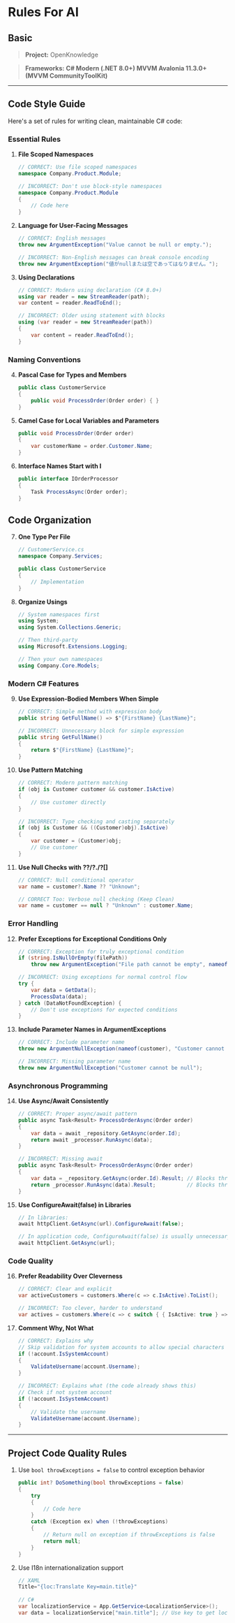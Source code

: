﻿# Rules For AI

## Basic

> **Project:** OpenKnowledge

> **Frameworks:** **C# Modern (.NET 8.0+) MVVM Avalonia 11.3.0+ (MVVM CommunityToolKit)**

---

## Code Style Guide 

Here's a set of rules for writing clean, maintainable C# code:

### Essential Rules

1. **File Scoped Namespaces**
   ```csharp
   // CORRECT: Use file scoped namespaces
   namespace Company.Product.Module;
   
   // INCORRECT: Don't use block-style namespaces
   namespace Company.Product.Module 
   {
       // Code here
   }
   ```

2. **Language for User-Facing Messages**
   ```csharp
   // CORRECT: English messages
   throw new ArgumentException("Value cannot be null or empty.");
   
   // INCORRECT: Non-English messages can break console encoding
   throw new ArgumentException("値がnullまたは空であってはなりません。");
   ```

3. **Using Declarations**
   ```csharp
   // CORRECT: Modern using declaration (C# 8.0+)
   using var reader = new StreamReader(path);
   var content = reader.ReadToEnd();
   
   // INCORRECT: Older using statement with blocks
   using (var reader = new StreamReader(path))
   {
       var content = reader.ReadToEnd();
   }
   ```

### Naming Conventions

4. **Pascal Case for Types and Members**
   ```csharp
   public class CustomerService
   {
       public void ProcessOrder(Order order) { }
   }
   ```

5. **Camel Case for Local Variables and Parameters**
   ```csharp
   public void ProcessOrder(Order order)
   {
       var customerName = order.Customer.Name;
   }
   ```

6. **Interface Names Start with I**
   ```csharp
   public interface IOrderProcessor
   {
       Task ProcessAsync(Order order);
   }
   ```

## Code Organization

7. **One Type Per File**
   ```csharp
   // CustomerService.cs
   namespace Company.Services;
   
   public class CustomerService
   {
       // Implementation
   }
   ```

8. **Organize Usings**
   ```csharp
   // System namespaces first
   using System;
   using System.Collections.Generic;
   
   // Then third-party
   using Microsoft.Extensions.Logging;
   
   // Then your own namespaces
   using Company.Core.Models;
   ```

### Modern C# Features

9. **Use Expression-Bodied Members When Simple**
   ```csharp
   // CORRECT: Simple method with expression body
   public string GetFullName() => $"{FirstName} {LastName}";
   
   // INCORRECT: Unnecessary block for simple expression
   public string GetFullName()
   {
       return $"{FirstName} {LastName}";
   }
   ```

10. **Use Pattern Matching**
    ```csharp
    // CORRECT: Modern pattern matching
    if (obj is Customer customer && customer.IsActive)
    {
        // Use customer directly
    }
    
    // INCORRECT: Type checking and casting separately
    if (obj is Customer && ((Customer)obj).IsActive)
    {
        var customer = (Customer)obj;
        // Use customer
    }
    ```

11. **Use Null Checks with ??/?./?[]**
    ```csharp
    // CORRECT: Null conditional operator
    var name = customer?.Name ?? "Unknown";
    
    // CORRECT Too: Verbose null checking (Keep Clean)
    var name = customer == null ? "Unknown" : customer.Name;
    ```

### Error Handling

12. **Prefer Exceptions for Exceptional Conditions Only**
    ```csharp
    // CORRECT: Exception for truly exceptional condition
    if (string.IsNullOrEmpty(filePath))
        throw new ArgumentException("File path cannot be empty", nameof(filePath));
    
    // INCORRECT: Using exceptions for normal control flow
    try {
        var data = GetData();
        ProcessData(data);
    } catch (DataNotFoundException) {
        // Don't use exceptions for expected conditions
    }
    ```

13. **Include Parameter Names in ArgumentExceptions**
    ```csharp
    // CORRECT: Include parameter name
    throw new ArgumentNullException(nameof(customer), "Customer cannot be null");
    
    // INCORRECT: Missing parameter name
    throw new ArgumentNullException("Customer cannot be null");
    ```

### Asynchronous Programming

14. **Use Async/Await Consistently**
    ```csharp
    // CORRECT: Proper async/await pattern
    public async Task<Result> ProcessOrderAsync(Order order)
    {
        var data = await _repository.GetAsync(order.Id);
        return await _processor.RunAsync(data);
    }
    
    // INCORRECT: Missing await
    public async Task<Result> ProcessOrderAsync(Order order)
    {
        var data = _repository.GetAsync(order.Id).Result; // Blocks thread
        return _processor.RunAsync(data).Result;          // Blocks thread
    }
    ```

15. **Use ConfigureAwait(false) in Libraries**
    ```csharp
    // In libraries:
    await httpClient.GetAsync(url).ConfigureAwait(false);
    
    // In application code, ConfigureAwait(false) is usually unnecessary
    await httpClient.GetAsync(url);
    ```

### Code Quality

16. **Prefer Readability Over Cleverness**
    ```csharp
    // CORRECT: Clear and explicit
    var activeCustomers = customers.Where(c => c.IsActive).ToList();
    
    // INCORRECT: Too clever, harder to understand
    var actives = customers.Where(c => c switch { { IsActive: true } => true, _ => false });
    ```

17. **Comment Why, Not What**
    ```csharp
    // CORRECT: Explains why
    // Skip validation for system accounts to allow special characters
    if (!account.IsSystemAccount)
    {
        ValidateUsername(account.Username);
    }
    
    // INCORRECT: Explains what (the code already shows this)
    // Check if not system account
    if (!account.IsSystemAccount)
    {
        // Validate the username
        ValidateUsername(account.Username);
    }
    ```

---

## Project Code Quality Rules

1. Use `bool throwExceptions = false` to control exception behavior
   ```csharp
   public int? DoSomething(bool throwExceptions = false)
   {
       try
       {
           // Code here
       }
       catch (Exception ex) when (!throwExceptions)
       {
           // Return null on exception if throwExceptions is false
           return null;
       }
   }
   ```

2. Use I18n internationalization support
   ```csharp
   // XAML
   Title="{loc:Translate Key=main.title}"
 
   // C#
   var localizationService = App.GetService<LocalizationService>();
   var data = localizationService["main.title"]; // Use key to get localized string
   ```

